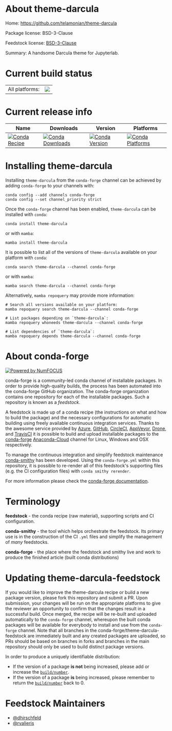 About theme-darcula
===================

Home: https://github.com/telamonian/theme-darcula

Package license: BSD-3-Clause

Feedstock license: [BSD-3-Clause](https://github.com/conda-forge/theme-darcula-feedstock/blob/main/LICENSE.txt)

Summary: A handsome Darcula theme for Jupyterlab.

Current build status
====================


<table><tr><td>All platforms:</td>
    <td>
      <a href="https://dev.azure.com/conda-forge/feedstock-builds/_build/latest?definitionId=12448&branchName=main">
        <img src="https://dev.azure.com/conda-forge/feedstock-builds/_apis/build/status/theme-darcula-feedstock?branchName=main">
      </a>
    </td>
  </tr>
</table>

Current release info
====================

| Name | Downloads | Version | Platforms |
| --- | --- | --- | --- |
| [![Conda Recipe](https://img.shields.io/badge/recipe-theme--darcula-green.svg)](https://anaconda.org/conda-forge/theme-darcula) | [![Conda Downloads](https://img.shields.io/conda/dn/conda-forge/theme-darcula.svg)](https://anaconda.org/conda-forge/theme-darcula) | [![Conda Version](https://img.shields.io/conda/vn/conda-forge/theme-darcula.svg)](https://anaconda.org/conda-forge/theme-darcula) | [![Conda Platforms](https://img.shields.io/conda/pn/conda-forge/theme-darcula.svg)](https://anaconda.org/conda-forge/theme-darcula) |

Installing theme-darcula
========================

Installing `theme-darcula` from the `conda-forge` channel can be achieved by adding `conda-forge` to your channels with:

```
conda config --add channels conda-forge
conda config --set channel_priority strict
```

Once the `conda-forge` channel has been enabled, `theme-darcula` can be installed with `conda`:

```
conda install theme-darcula
```

or with `mamba`:

```
mamba install theme-darcula
```

It is possible to list all of the versions of `theme-darcula` available on your platform with `conda`:

```
conda search theme-darcula --channel conda-forge
```

or with `mamba`:

```
mamba search theme-darcula --channel conda-forge
```

Alternatively, `mamba repoquery` may provide more information:

```
# Search all versions available on your platform:
mamba repoquery search theme-darcula --channel conda-forge

# List packages depending on `theme-darcula`:
mamba repoquery whoneeds theme-darcula --channel conda-forge

# List dependencies of `theme-darcula`:
mamba repoquery depends theme-darcula --channel conda-forge
```


About conda-forge
=================

[![Powered by
NumFOCUS](https://img.shields.io/badge/powered%20by-NumFOCUS-orange.svg?style=flat&colorA=E1523D&colorB=007D8A)](https://numfocus.org)

conda-forge is a community-led conda channel of installable packages.
In order to provide high-quality builds, the process has been automated into the
conda-forge GitHub organization. The conda-forge organization contains one repository
for each of the installable packages. Such a repository is known as a *feedstock*.

A feedstock is made up of a conda recipe (the instructions on what and how to build
the package) and the necessary configurations for automatic building using freely
available continuous integration services. Thanks to the awesome service provided by
[Azure](https://azure.microsoft.com/en-us/services/devops/), [GitHub](https://github.com/),
[CircleCI](https://circleci.com/), [AppVeyor](https://www.appveyor.com/),
[Drone](https://cloud.drone.io/welcome), and [TravisCI](https://travis-ci.com/)
it is possible to build and upload installable packages to the
[conda-forge](https://anaconda.org/conda-forge) [Anaconda-Cloud](https://anaconda.org/)
channel for Linux, Windows and OSX respectively.

To manage the continuous integration and simplify feedstock maintenance
[conda-smithy](https://github.com/conda-forge/conda-smithy) has been developed.
Using the ``conda-forge.yml`` within this repository, it is possible to re-render all of
this feedstock's supporting files (e.g. the CI configuration files) with ``conda smithy rerender``.

For more information please check the [conda-forge documentation](https://conda-forge.org/docs/).

Terminology
===========

**feedstock** - the conda recipe (raw material), supporting scripts and CI configuration.

**conda-smithy** - the tool which helps orchestrate the feedstock.
                   Its primary use is in the construction of the CI ``.yml`` files
                   and simplify the management of *many* feedstocks.

**conda-forge** - the place where the feedstock and smithy live and work to
                  produce the finished article (built conda distributions)


Updating theme-darcula-feedstock
================================

If you would like to improve the theme-darcula recipe or build a new
package version, please fork this repository and submit a PR. Upon submission,
your changes will be run on the appropriate platforms to give the reviewer an
opportunity to confirm that the changes result in a successful build. Once
merged, the recipe will be re-built and uploaded automatically to the
`conda-forge` channel, whereupon the built conda packages will be available for
everybody to install and use from the `conda-forge` channel.
Note that all branches in the conda-forge/theme-darcula-feedstock are
immediately built and any created packages are uploaded, so PRs should be based
on branches in forks and branches in the main repository should only be used to
build distinct package versions.

In order to produce a uniquely identifiable distribution:
 * If the version of a package **is not** being increased, please add or increase
   the [``build/number``](https://docs.conda.io/projects/conda-build/en/latest/resources/define-metadata.html#build-number-and-string).
 * If the version of a package **is** being increased, please remember to return
   the [``build/number``](https://docs.conda.io/projects/conda-build/en/latest/resources/define-metadata.html#build-number-and-string)
   back to 0.

Feedstock Maintainers
=====================

* [@dhirschfeld](https://github.com/dhirschfeld/)
* [@rvalieris](https://github.com/rvalieris/)

